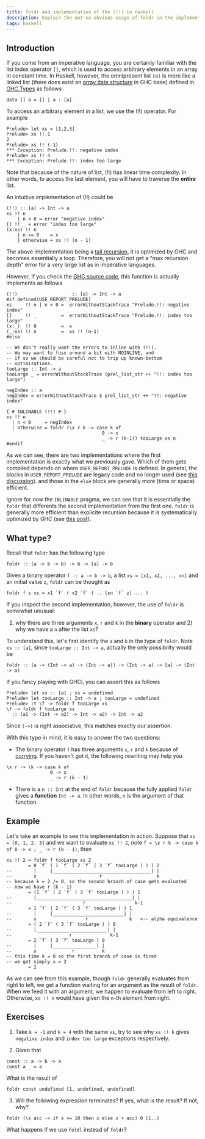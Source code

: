 ```yaml
---
title: foldr and implementation of the (!!) in Haskell
description: Explain the not-so-obvious usage of foldr in the implementation of list index operator (!!) through type inspection and a simple example.
tags: haskell
---
```


## Introduction

If you come from an imperative language, you are certainly familiar with the list index operator `[]`,
which is used to access arbitrary elements in an array in constant time.
In Haskell, however, the omnipresent list `[a]` is more like a linked list
(there does exist an [array data structure](https://hackage.haskell.org/package/array) in GHC base)
defined in [GHC.Types](https://hackage.haskell.org/package/ghc-prim-0.5.3/docs/GHC-Types.html) as follows

~~~~~{.haskell}
data [] a = [] | a : [a]
~~~~~

To access an arbitrary element in a list, we use the (!!) operator.
For example

~~~~~{.haskell}
Prelude> let xs = [1,2,3]
Prelude> xs !! 1
2
Prelude> xs !! (-1)
*** Exception: Prelude.!!: negative index
Prelude> xs !! 4
*** Exception: Prelude.!!: index too large
~~~~~

Note that because of the nature of list, (!!) has linear time complexity.
In other words, to access the last element, you will have to traverse the **entire** list.

An intuitive implementation of (!!) could be

~~~~~{.haskell}
(!!) :: [a] -> Int -> a
xs !! n
    | n < 0 = error "negative index"
[] !! _ = error "index too large"
(x:xs) !! n
    | n == 0    = x
    | otherwise = xs !! (n - 1)
~~~~~

The above implementation being a [tail recursion](https://en.wikipedia.org/wiki/Tail_call),
it is optimized by GHC and becomes essentially a loop.
Therefore, you will not get a "max recursion depth" error for a very large list as in imperative languages.

However, if you check the [GHC source code](https://hackage.haskell.org/package/base-4.12.0.0/docs/src/GHC.List.html#%21%21), this function is actually implements as follows

~~~~~{.haskell}
(!!)                    :: [a] -> Int -> a
#if defined(USE_REPORT_PRELUDE)
xs     !! n | n < 0 =  errorWithoutStackTrace "Prelude.!!: negative index"
[]     !! _         =  errorWithoutStackTrace "Prelude.!!: index too large"
(x:_)  !! 0         =  x
(_:xs) !! n         =  xs !! (n-1)
#else

-- We don't really want the errors to inline with (!!).
-- We may want to fuss around a bit with NOINLINE, and
-- if so we should be careful not to trip up known-bottom
-- optimizations.
tooLarge :: Int -> a
tooLarge _ = errorWithoutStackTrace (prel_list_str ++ "!!: index too large")

negIndex :: a
negIndex = errorWithoutStackTrace $ prel_list_str ++ "!!: negative index"

{-# INLINABLE (!!) #-}
xs !! n
  | n < 0     = negIndex
  | otherwise = foldr (\x r k -> case k of
                                   0 -> x
                                   _ -> r (k-1)) tooLarge xs n
#endif
~~~~~

As we can see, there are two implementations 
where the first implementation is exactly what we previously gave.
Which of them gets compiled depends on where
`USER_REPORT_PRELUDE` is defined.
In general, the blocks in `USER_REPORT_PRELUDE` are legacy code and no longer used
(see [this discussion](https://mail.haskell.org/pipermail/ghc-devs/2014-October/006948.html)).
and those in the `else` block are generally more (time or space) efficient.

Ignore for now the `INLINABLE` pragma,
we can see that it is essentially the `foldr` that differents the second implementation from the first one.
`foldr` is generally more efficient than explicite recursion
because it is systematically optimized by GHC (see [this post](https://www.stackbuilders.com/tutorials/haskell/ghc-optimization-and-fusion/)).

## What type?

Recall that `foldr` has the following type

~~~~~{.haskell}
foldr :: (a -> b -> b) -> b -> [a] -> b
~~~~~

Given a binary operator `f :: a -> b -> b`, a list `xs = [x1, x2, ..., xn]` and an initial value `z`,
`foldr` can be thought as

~~~~~{.haskell}
foldr f z xs = x1 `f` ( x2 `f` ( .. (xn `f` z) ... )
~~~~~

If you inspect the second implementation, however, the use of `foldr` is somewhat unusual:
1) why there are three arguments `x`, `r` and `k` in the **binary** operator
and 2) why we have a `n` after the list `xs`?

To understand this, let's first identify the `a` and `b` in the type of `foldr`.
Note `xs :: [a]`, since `tooLarge :: Int -> a`, actually the only possibility would be

~~~~~{.haskell}
foldr :: (a -> (Int -> a) -> (Int -> a)) -> (Int -> a) -> [a] -> (Int -> a)
~~~~~

If you fancy playing with GHCi, you can assert this as follows

~~~~~{.haskell}
Prelude> let xs :: [a] ; xs = undefined
Prelude> let tooLarge :: Int -> a ; tooLarge = undefined
Prelude> :t \f -> foldr f tooLarge xs
\f -> foldr f tooLarge xs
  :: (a1 -> (Int -> a2) -> Int -> a2) -> Int -> a2
~~~~~

Since `(->)` is right associative, this matches exactly our assertion.

With this type in mind, it is easy to answer the two questions: 

- The binary operator `f` has three arguments `x`, `r` and `k` because of [currying](https://wiki.haskell.org/Currying). If you haven't got it, the following rewriting may help you

~~~~~{.haskell}
\x r -> \k -> case k of
                0 -> x
                _ -> r (k - 1)
~~~~~

- There is a `n :: Int` at the end of `foldr` because the fully applied `foldr` gives a **function** `Int -> a`. In other words, `n` is the argument of that function.

## Example

Let's take an example to see this implementation in action.
Suppose that `xs = [0, 1, 2, 3]` and we want to evaluate `xs !! 2`, 
note `f = \x r k -> case k of 0 -> x ; _ -> r (k - 1)`, then

~~~~~{.haskell}
xs !! 2 = foldr f tooLarge xs 2
        = 0 `f` ( 1 `f` ( 2 `f` ( 3 `f` tooLarge ) ) ) 2
--        |     |____________________________________| |
--        x                       r                    k
-- because k = 2 /= 0, so the second branch of case gets evaluated
-- now we have r (k - 1)
        = (1 `f` ( 2 `f` ( 3 `f` tooLarge ) ) ) 1
--        |___________________________________| |
--                          r                  k-1
        = 1 `f` ( 2 `f` ( 3 `f` tooLarge ) ) 1
--        |     |__________________________| |
--        x                  r               k   <-- alpha equivalence
        = ( 2 `f` ( 3 `f` tooLarge ) ) 0
--        |__________________________| |
--                     r              k-1
        = 2 `f` ( 3 `f` tooLarge ) 0
--        |     |________________| |
--        x             r          k
-- this time k = 0 so the first branch of case is fired
-- we get simply x = 2
        = 2
~~~~~

As we can see from this example, though `foldr` generally evaluates from right to left,
we get a function waiting for an argument as the result of `foldr`.
When we feed it with an argument, we happen to evaluate from left to right.
Otherwise, `xs !! n` would have given the `n`-th element from right.

## Exercises

1. Take `k = -1` and `k = 4` with the same `xs`, try to see why `xs !! k` gives `negative index` and `index too large` exceptions respectively.

2. Given that

~~~~~{.haskell}
const :: a -> b -> a
const a _ = a
~~~~~

What is the result of

~~~~~{.haskell}
foldr const undefined [1, undefined, undefined]
~~~~~

3. Will the following expression terminates? If yes, what is the result? If not, why?

~~~~~{.haskell}
foldr (\x acc -> if x >= 10 then x else x + acc) 0 [1..]
~~~~~

What happens if we use `foldl` instead of `foldr`?
